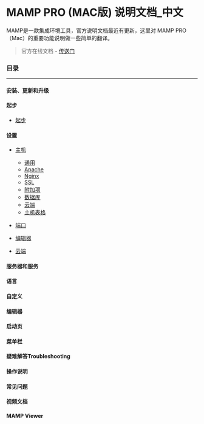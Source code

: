 # MAMP PRO (MAC版) 说明文档_中文
MAMP是一款集成环境工具，官方说明文档最近有更新，这里对 MAMP PRO（Mac）的重要功能说明做一些简单的翻译。
> 官方在线文档 - [传送门](http://documentation.mamp.info/)

### 目录

-------

#### 安装、更新和升级

#### 起步
- [起步](./First_steps/First_Steps.md)

#### 设置
- [主机](./Settings/Hosts/general.md)
    - [通用](./Settings/Hosts/general.md)
    - [Apache](./Settings/Hosts/Apache.md)
    - [Nginx](./Settings/Hosts/Nginx.md)
    - [SSL](./Settings/Hosts/SSL.md)
    - [附加项](./Settings/Hosts/Extras.md)
    - [数据库](./Settings/Hosts/Databases.md)
    - [云端](./Settings/Hosts/Cloud.md)
    - [主机表格](./Settings/Hosts/general.md)
 
- [端口](./Settings/Ports/Ports.md)
- [编辑器](./Settings/Editor/Editor.md)
- [云端](./Settings/Cloud/Cloud.md)

#### 服务器和服务

#### 语言

#### 自定义

#### 编辑器

#### 启动页

#### 菜单栏

#### 疑难解答Troubleshooting

#### 操作说明

#### 常见问题

#### 视频文档

#### MAMP Viewer



